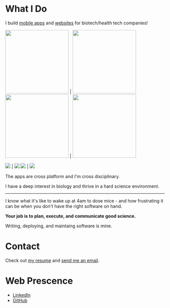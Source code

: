 # What I Do

I build [mobile apps](https://apps.apple.com/app/allergen-guru/id1373922308) and [websites](https://depmap.org/portal/) for biotech/health tech companies!

<img src="./mast-home.png" width=200/>   | <img src="./mast-allergen.png" width=200/>
<img src="./hermes-home.png" width=200/> | <img src="./hermes-exercise.png" width=200/>



![](./mast-home.png) | ![](./mast-allergen.png)
![](./hermes-home.png) | ![](./hermes-exercise.png)

The apps are cross platform and I'm cross disciplinary.

I have a deep interest in biology and thrive in a hard science environment.

---

I know what it's like to wake up at 4am to dose mice - and how frustrating it can be when you don't have the right software on hand.

**Your job is to plan, execute, and communicate good science.**

Writing, deploying, and maintaing software is mine.

# Contact

Check out [my resume](https://nishantjha.org/resume.pdf) and [send me an email](mailto:me@nishantjha.org).

# Web Prescence

 - [LinkedIn](https://linkedin.com/in/ninjha01/)
 - [GitHub](https://github.com/ninjha01/)
